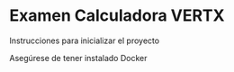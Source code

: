 # Examen Calculadora VERTX

Instrucciones para inicializar el proyecto

Asegúrese de tener instalado Docker


